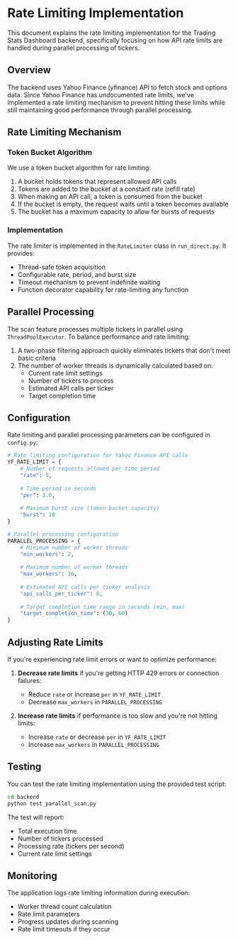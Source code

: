 # Rate Limiting Implementation

This document explains the rate limiting implementation for the Trading Stats Dashboard backend, specifically focusing on how API rate limits are handled during parallel processing of tickers.

## Overview

The backend uses Yahoo Finance (yfinance) API to fetch stock and options data. Since Yahoo Finance has undocumented rate limits, we've implemented a rate limiting mechanism to prevent hitting these limits while still maintaining good performance through parallel processing.

## Rate Limiting Mechanism

### Token Bucket Algorithm

We use a token bucket algorithm for rate limiting:

1. A bucket holds tokens that represent allowed API calls
2. Tokens are added to the bucket at a constant rate (refill rate)
3. When making an API call, a token is consumed from the bucket
4. If the bucket is empty, the request waits until a token becomes available
5. The bucket has a maximum capacity to allow for bursts of requests

### Implementation

The rate limiter is implemented in the `RateLimiter` class in `run_direct.py`. It provides:

- Thread-safe token acquisition
- Configurable rate, period, and burst size
- Timeout mechanism to prevent indefinite waiting
- Function decorator capability for rate-limiting any function

## Parallel Processing

The scan feature processes multiple tickers in parallel using `ThreadPoolExecutor`. To balance performance and rate limiting:

1. A two-phase filtering approach quickly eliminates tickers that don't meet basic criteria
2. The number of worker threads is dynamically calculated based on:
   - Current rate limit settings
   - Number of tickers to process
   - Estimated API calls per ticker
   - Target completion time

## Configuration

Rate limiting and parallel processing parameters can be configured in `config.py`:

```python
# Rate limiting configuration for Yahoo Finance API calls
YF_RATE_LIMIT = {
    # Number of requests allowed per time period
    "rate": 5,
    
    # Time period in seconds
    "per": 1.0,
    
    # Maximum burst size (token bucket capacity)
    "burst": 10
}

# Parallel processing configuration
PARALLEL_PROCESSING = {
    # Minimum number of worker threads
    "min_workers": 2,
    
    # Maximum number of worker threads
    "max_workers": 16,
    
    # Estimated API calls per ticker analysis
    "api_calls_per_ticker": 8,
    
    # Target completion time range in seconds (min, max)
    "target_completion_time": (30, 60)
}
```

## Adjusting Rate Limits

If you're experiencing rate limit errors or want to optimize performance:

1. **Decrease rate limits** if you're getting HTTP 429 errors or connection failures:
   - Reduce `rate` or increase `per` in `YF_RATE_LIMIT`
   - Decrease `max_workers` in `PARALLEL_PROCESSING`

2. **Increase rate limits** if performance is too slow and you're not hitting limits:
   - Increase `rate` or decrease `per` in `YF_RATE_LIMIT`
   - Increase `max_workers` in `PARALLEL_PROCESSING`

## Testing

You can test the rate limiting implementation using the provided test script:

```bash
cd backend
python test_parallel_scan.py
```

The test will report:
- Total execution time
- Number of tickers processed
- Processing rate (tickers per second)
- Current rate limit settings

## Monitoring

The application logs rate limiting information during execution:
- Worker thread count calculation
- Rate limit parameters
- Progress updates during scanning
- Rate limit timeouts if they occur